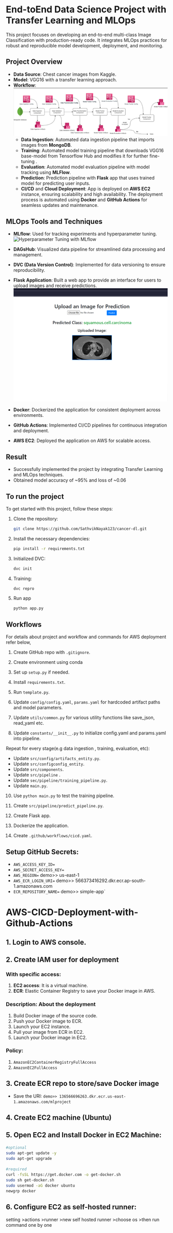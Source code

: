 # End-toEnd Data Science Project with Transfer Learning and MLOps

This project focuses on developing an end-to-end multi-class Image Classification with production-ready code. It integrates MLOps practices for robust and reproducible model development, deployment, and monitoring.

## Project Overview

- **Data Source**: Chest cancer images from Kaggle.
- **Model**: VGG16 with a transfer learning approach.
- **Workflow**:
  ![Workflow](static/workflow.png)
  - **Data Ingestion**: Automated data ingestion pipeline that imports images from **MongoDB**.
  - **Training**: Automated model training pipeline that downloads VGG16 base-model from Tensorflow Hub and modifies it for further fine-tuning .
  - **Evaluation**: Automated model evaluation pipeline with model tracking using **MLFlow**.
  - **Prediction**: Prediction pipeline with **Flask** app that uses trained model for predicting user inputs.
  - **CI/CD** and **Cloud Deployment**: App is deployed on **AWS EC2** instance, ensuring scalability and high availability. The deployment process is automated using **Docker** and **GitHub Actions** for seamless updates and maintenance.

## MLOps Tools and Techniques

- **MLflow**: Used for tracking experiments and hyperparameter tuning.
  ![Hyperparameter Tuning with MLflow](static/mlflow.png)

- **DAGsHub**: Visualized data pipeline for streamlined data processing and management.

- **DVC (Data Version Control)**: Implemented for data versioning to ensure reproducibility.

- **Flask Application**: Built a web app to provide an interface for users to upload images and receive predictions.
  ![Flask App Interface](static/flask.png)

- **Docker**: Dockerized the application for consistent deployment across environments.

- **GitHub Actions**: Implemented CI/CD pipelines for continuous integration and deployment.

- **AWS EC2**: Deployed the application on AWS for scalable access.

## Result

- Successfully implemented the project by integrating Transfer Learning and MLOps techniques.
- Obtained model accuracy of ~95% and loss of ~0.06

## To run the project

To get started with this project, follow these steps:

1. Clone the repository:  
   ```bash
   git clone https://github.com/SathvikNayak123/cancer-dl.git
   ```
2. Install the necessary dependencies:
    ```bash
    pip install -r requirements.txt
    ```
3. Initialized DVC:
    ```bash
    dvc init
    ```
4. Training:
    ```bash
    dvc repro
    ```
5. Run app
    ```bash
    python app.py
    ```

## Workflows
For details about project and workflow and commands for AWS deployment refer below,

1. Create GitHub repo with `.gitignore`.
2. Create environment using conda
3. Set up `setup.py` if needed.
4. Install `requirements.txt`.
5. Run `template.py`.

6. Update `config/config.yaml`, `params.yaml` for hardcoded artifact paths and model parameters.
7. Update `utils/common.py` for various utility functions like save_json, read_yaml etc.
8. Update `constants/__init__.py` to initialize config.yaml and params.yaml into pipeline.

Repeat for every stage(e.g data ingestion , training, evaluation, etc):
- Update `src/config/artifacts_entity.py`.
- Update `src/configconfig_entity`.
- Update `src/components`.
- Update `src/pipeline` .
- Update `sec/pipeline/training_pipeline.py`.
- Update `main.py`.

10. Use `python main.py` to test the training pipeline.
11. Create `src/pipeline/predict_pipeline.py`.
12. Create Flask app.

13. Dockerize the application.
14. Create `.github/workflows/cicd.yaml`.

## Setup GitHub Secrets:

- `AWS_ACCESS_KEY_ID=`
- `AWS_SECRET_ACCESS_KEY=`
- `AWS_REGION=` demo>> us-east-1
- `AWS_ECR_LOGIN_URI=`   demo>> 566373416292.dkr.ecr.ap-south-1.amazonaws.com
- `ECR_REPOSITORY_NAME=` demo>> simple-app`

# AWS-CICD-Deployment-with-Github-Actions

## 1. Login to AWS console.

## 2. Create IAM user for deployment

### With specific access:

1. **EC2 access**: It is a virtual machine.
2. **ECR**: Elastic Container Registry to save your Docker image in AWS.

### Description: About the deployment

1. Build Docker image of the source code.
2. Push your Docker image to ECR.
3. Launch your EC2 instance.
4. Pull your image from ECR in EC2.
5. Launch your Docker image in EC2.

### Policy:

1. `AmazonEC2ContainerRegistryFullAccess`
2. `AmazonEC2FullAccess`

## 3. Create ECR repo to store/save Docker image

- Save the URI: `demo>> 136566696263.dkr.ecr.us-east-1.amazonaws.com/mlproject`

## 4. Create EC2 machine (Ubuntu) 

## 5. Open EC2 and Install Docker in EC2 Machine:

```bash
#optional
sudo apt-get update -y
sudo apt-get upgrade

#required
curl -fsSL https://get.docker.com -o get-docker.sh
sudo sh get-docker.sh
sudo usermod -aG docker ubuntu
newgrp docker
```

## 6. Configure EC2 as self-hosted runner:

setting >actions >runner >new self hosted runner >choose os >then run command one by one

